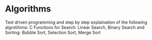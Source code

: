 # Algorithms
Test driven programming and step by step explaination of the following algrotihims:
C Functions for Search: Linear Search, Binary Search and Sorting: Bubble Sort, Selection Sort, Merge Sort
